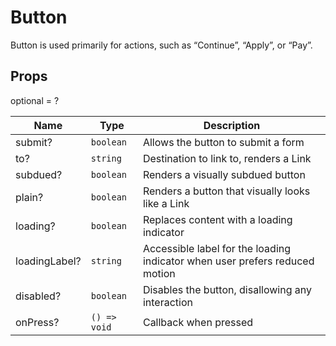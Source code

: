 # Button

Button is used primarily for actions, such as “Continue”, “Apply”, or “Pay”.

## Props
optional = ?

| Name | Type | Description |
| --- | --- | --- |
| submit? | <code>boolean</code> | Allows the button to submit a form  |
| to? | <code>string</code> | Destination to link to, renders a Link  |
| subdued? | <code>boolean</code> | Renders a visually subdued button  |
| plain? | <code>boolean</code> | Renders a button that visually looks like a Link  |
| loading? | <code>boolean</code> | Replaces content with a loading indicator  |
| loadingLabel? | <code>string</code> | Accessible label for the loading indicator when user prefers reduced motion  |
| disabled? | <code>boolean</code> | Disables the button, disallowing any interaction  |
| onPress? | <code>() => void</code> |  Callback when pressed    |
